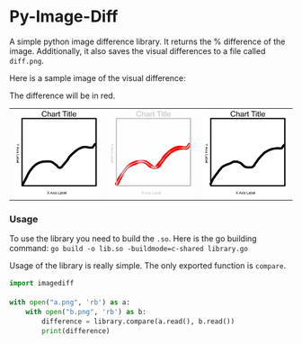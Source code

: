 # Py-Image-Diff

A simple python image difference library. It returns the % difference of the
image. Additionally, it also saves the visual differences to a file called
`diff.png`.

Here is a sample image of the visual difference:

The difference will be in red.

|                       |                                                                            |                             |
| --------------------- | -------------------------------------------------------------------------- | --------------------------- |
| ![](./data_chart.png) | ![A picture showing the difference between a hand drawn chart](./diff.png) | ![](./data_chart_other.png) |

### Usage

To use the library you need to build the `.so`. Here is the go building command:
`go build -o lib.so -buildmode=c-shared library.go`

Usage of the library is really simple. The only exported function is `compare`.

```python
import imagediff

with open("a.png", 'rb') as a:
    with open("b.png", 'rb') as b:
        difference = library.compare(a.read(), b.read())
        print(difference)
```
